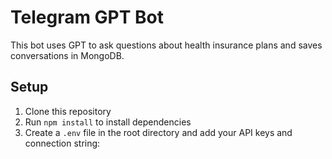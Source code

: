 # Telegram GPT Bot

This bot uses GPT to ask questions about health insurance plans and saves conversations in MongoDB.

## Setup

1. Clone this repository
2. Run `npm install` to install dependencies
3. Create a `.env` file in the root directory and add your API keys and connection string:

